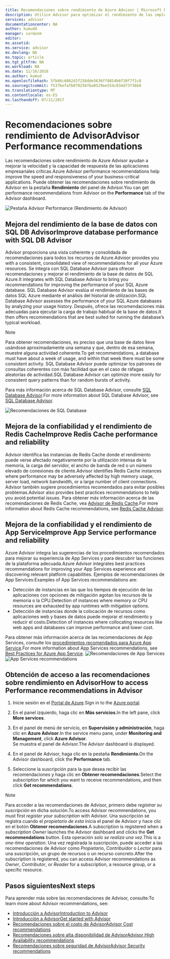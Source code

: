 ```yaml
---
title: Recomendaciones sobre rendimiento de Azure Advisor | Microsoft Docs
description: Utilice Advisor para optimizar el rendimiento de las implementaciones de Azure.
services: advisor
documentationcenter: NA
author: kumudd
manager: carmonm
editor: 
ms.assetid: 
ms.service: advisor
ms.devlang: NA
ms.topic: article
ms.tgt_pltfrm: NA
ms.workload: NA
ms.date: 11/16/2016
ms.author: kumud
ms.openlocfilehash: 5fb86c60b2d1f258dde5636ff8854b6f30f7f1c8
ms.sourcegitcommit: f537befafb079256fba0529ee554c034d73f36b0
ms.translationtype: MT
ms.contentlocale: es-ES
ms.lasthandoff: 07/11/2017
---
```

# <a name="advisor-performance-recommendations"></a><span data-ttu-id="4a5e1-103">Recomendaciones sobre rendimiento de Advisor</span><span class="sxs-lookup"><span data-stu-id="4a5e1-103">Advisor Performance recommendations</span></span>

<span data-ttu-id="4a5e1-104">Las recomendaciones sobre rendimiento de Azure Advisor ayudan a mejorar la velocidad y la capacidad de respuesta de las aplicaciones empresariales críticas.</span><span class="sxs-lookup"><span data-stu-id="4a5e1-104">Azure Advisor performance recommendations help improve the speed and responsiveness of your business-critical applications.</span></span> <span data-ttu-id="4a5e1-105">Puede obtener las recomendaciones sobre rendimiento de Advisor en la pestaña **Rendimiento** del panel de Advisor.</span><span class="sxs-lookup"><span data-stu-id="4a5e1-105">You can get performance recommendations from Advisor on the **Performance** tab of the Advisor dashboard.</span></span>

![Pestaña Advisor Performance (Rendimiento de Advisor)](./media/advisor-performance-recommendations/advisor-performance-tab.png)

## <a name="improve-database-performance-with-sql-db-advisor"></a><span data-ttu-id="4a5e1-107">Mejora del rendimiento de la base de datos con SQL DB Advisor</span><span class="sxs-lookup"><span data-stu-id="4a5e1-107">Improve database performance with SQL DB Advisor</span></span>

<span data-ttu-id="4a5e1-108">Advisor proporciona una vista coherente y consolidada de recomendaciones para todos los recursos de Azure.</span><span class="sxs-lookup"><span data-stu-id="4a5e1-108">Advisor provides you with a consistent, consolidated view of recommendations for all your Azure resources.</span></span> <span data-ttu-id="4a5e1-109">Se integra con SQL Database Advisor para ofrecer recomendaciones y mejorar el rendimiento de la base de datos de SQL Azure.</span><span class="sxs-lookup"><span data-stu-id="4a5e1-109">It integrates with SQL Database Advisor to bring you recommendations for improving the performance of your SQL Azure database.</span></span> <span data-ttu-id="4a5e1-110">SQL Database Advisor evalúa el rendimiento de las bases de datos SQL Azure mediante el análisis del historial de utilización.</span><span class="sxs-lookup"><span data-stu-id="4a5e1-110">SQL Database Advisor assesses the performance of your SQL Azure databases by analyzing your usage history.</span></span> <span data-ttu-id="4a5e1-111">Después, ofrece las recomendaciones más adecuadas para ejecutar la carga de trabajo habitual de la base de datos.</span><span class="sxs-lookup"><span data-stu-id="4a5e1-111">It then offers recommendations that are best suited for running the database’s typical workload.</span></span> 

> [!NOTE]
> <span data-ttu-id="4a5e1-112">Para obtener recomendaciones, es preciso que una base de datos lleve usándose aproximadamente una semana y que, dentro de esa semana, muestre alguna actividad coherente.</span><span class="sxs-lookup"><span data-stu-id="4a5e1-112">To get recommendations, a database must have about a week of usage, and within that week there must be some consistent activity.</span></span> <span data-ttu-id="4a5e1-113">SQL Database Advisor puede optimizar los patrones de consultas coherentes con más facilidad que en el caso de ráfagas aleatorias de actividad.</span><span class="sxs-lookup"><span data-stu-id="4a5e1-113">SQL Database Advisor can optimize more easily for consistent query patterns than for random bursts of activity.</span></span>

<span data-ttu-id="4a5e1-114">Para más información acerca de SQL Database Advisor, consulte [SQL Database Advisor](https://azure.microsoft.com/en-us/documentation/articles/sql-database-advisor/).</span><span class="sxs-lookup"><span data-stu-id="4a5e1-114">For more information about SQL Database Advisor, see [SQL Database Advisor](https://azure.microsoft.com/en-us/documentation/articles/sql-database-advisor/).</span></span>

![Recomendaciones de SQL Database](./media/advisor-performance-recommendations/advisor-performance-sql.png)

## <a name="improve-redis-cache-performance-and-reliability"></a><span data-ttu-id="4a5e1-116">Mejora de la confiabilidad y el rendimiento de Redis Cache</span><span class="sxs-lookup"><span data-stu-id="4a5e1-116">Improve Redis Cache performance and reliability</span></span>

<span data-ttu-id="4a5e1-117">Advisor identifica las instancias de Redis Cache donde el rendimiento puede verse afectado negativamente por la utilización intensa de la memoria, la carga del servidor, el ancho de banda de red o un número elevado de conexiones de cliente.</span><span class="sxs-lookup"><span data-stu-id="4a5e1-117">Advisor identifies Redis Cache instances where performance may be adversely affected by high memory usage, server load, network bandwidth, or a large number of client connections.</span></span> <span data-ttu-id="4a5e1-118">Advisor también sugiere procedimientos recomendados para evitar posibles problemas.</span><span class="sxs-lookup"><span data-stu-id="4a5e1-118">Advisor also provides best practices recommendations to help you avoid potential issues.</span></span> <span data-ttu-id="4a5e1-119">Para obtener más información acerca de las recomendaciones de Redis Cache, vea [Advisor de Redis Cache](https://azure.microsoft.com/en-us/documentation/articles/cache-configure/#redis-cache-advisor).</span><span class="sxs-lookup"><span data-stu-id="4a5e1-119">For more information about Redis Cache recommendations, see [Redis Cache Advisor](https://azure.microsoft.com/en-us/documentation/articles/cache-configure/#redis-cache-advisor).</span></span>


## <a name="improve-app-service-performance-and-reliability"></a><span data-ttu-id="4a5e1-120">Mejora de la confiabilidad y el rendimiento de App Service</span><span class="sxs-lookup"><span data-stu-id="4a5e1-120">Improve App Service performance and reliability</span></span>

<span data-ttu-id="4a5e1-121">Azure Advisor integra las sugerencias de los procedimientos recomendados para mejorar su experiencia de App Services y para descubrir las funciones de la plataforma adecuada.</span><span class="sxs-lookup"><span data-stu-id="4a5e1-121">Azure Advisor integrates best practices recommendations for improving your App Services experience and discovering relevant platform capabilities.</span></span> <span data-ttu-id="4a5e1-122">Ejemplos de recomendaciones de App Services:</span><span class="sxs-lookup"><span data-stu-id="4a5e1-122">Examples of App Services recommendations are:</span></span>
* <span data-ttu-id="4a5e1-123">Detección de instancias en las que los tiempos de ejecución de las aplicaciones con opciones de mitigación agotan los recursos de la memoria o la CPU.</span><span class="sxs-lookup"><span data-stu-id="4a5e1-123">Detection of instances where memory or CPU resources are exhausted by app runtimes with mitigation options.</span></span>
* <span data-ttu-id="4a5e1-124">Detección de instancias donde la colocación de recursos como aplicaciones web y bases de datos puede mejorar el rendimiento y reducir el costo.</span><span class="sxs-lookup"><span data-stu-id="4a5e1-124">Detection of instances where collocating resources like web apps and databases can improve performance and lower cost.</span></span> 

<span data-ttu-id="4a5e1-125">Para obtener más información acerca de las recomendaciones de App Services, consulte los [procedimientos recomendados para Azure App Service](https://azure.microsoft.com/en-us/documentation/articles/app-service-best-practices/).</span><span class="sxs-lookup"><span data-stu-id="4a5e1-125">For more information about App Services recommendations, see [Best Practices for Azure App Service](https://azure.microsoft.com/en-us/documentation/articles/app-service-best-practices/).</span></span>
<span data-ttu-id="4a5e1-126">![Recomendaciones de App Services](./media/advisor-performance-recommendations/advisor-performance-app-service.png)</span><span class="sxs-lookup"><span data-stu-id="4a5e1-126">![App Services recommendations](./media/advisor-performance-recommendations/advisor-performance-app-service.png)</span></span>

## <a name="how-to-access-performance-recommendations-in-advisor"></a><span data-ttu-id="4a5e1-127">Obtención de acceso a las recomendaciones sobre rendimiento en Advisor</span><span class="sxs-lookup"><span data-stu-id="4a5e1-127">How to access Performance recommendations in Advisor</span></span>

1. <span data-ttu-id="4a5e1-128">Inicie sesión en el [Portal de Azure](https://portal.azure.com).</span><span class="sxs-lookup"><span data-stu-id="4a5e1-128">Sign in to the [Azure portal](https://portal.azure.com).</span></span>

2. <span data-ttu-id="4a5e1-129">En el panel izquierdo, haga clic en **Más servicios**.</span><span class="sxs-lookup"><span data-stu-id="4a5e1-129">In the left pane, click **More services**.</span></span>

3. <span data-ttu-id="4a5e1-130">En el panel de menú de servicio, en **Supervisión y administración**, haga clic en **Azure Advisor**.</span><span class="sxs-lookup"><span data-stu-id="4a5e1-130">In the service menu pane, under **Monitoring and Management**, click **Azure Advisor**.</span></span>  
 <span data-ttu-id="4a5e1-131">Se muestra el panel de Advisor.</span><span class="sxs-lookup"><span data-stu-id="4a5e1-131">The Advisor dashboard is displayed.</span></span>

4. <span data-ttu-id="4a5e1-132">En el panel de Advisor, haga clic en la pestaña **Rendimiento**.</span><span class="sxs-lookup"><span data-stu-id="4a5e1-132">On the Advisor dashboard, click the **Performance** tab.</span></span>

5. <span data-ttu-id="4a5e1-133">Seleccione la suscripción para la que desea recibir las recomendaciones y haga clic en **Obtener recomendaciones**.</span><span class="sxs-lookup"><span data-stu-id="4a5e1-133">Select the subscription for which you want to receive recommendations, and then click **Get recommendations**.</span></span>

> [!NOTE]
> <span data-ttu-id="4a5e1-134">Para acceder a las recomendaciones de Advisor, primero debe *registrar su suscripción* en dicha solución.</span><span class="sxs-lookup"><span data-stu-id="4a5e1-134">To access Advisor recommendations, you must first *register your subscription* with Advisor.</span></span> <span data-ttu-id="4a5e1-135">Una suscripción se registra cuando el *propietario de esta* inicia el panel de Advisor y hace clic en el botón **Obtener recomendaciones**.</span><span class="sxs-lookup"><span data-stu-id="4a5e1-135">A subscription is registered when a *subscription Owner* launches the Advisor dashboard and clicks the **Get recommendations** button.</span></span> <span data-ttu-id="4a5e1-136">Esta operación *solo se realiza una vez*.</span><span class="sxs-lookup"><span data-stu-id="4a5e1-136">This is a *one-time operation*.</span></span> <span data-ttu-id="4a5e1-137">Una vez registrada la suscripción, puede acceder a las recomendaciones de Advisor como *Propietario*, *Contribuidor* o *Lector* para una suscripción, un grupo de recursos o un recurso concreto.</span><span class="sxs-lookup"><span data-stu-id="4a5e1-137">After the subscription is registered, you can access Advisor recommendations as *Owner*, *Contributor*, or *Reader* for a subscription, a resource group, or a specific resource.</span></span>

## <a name="next-steps"></a><span data-ttu-id="4a5e1-138">Pasos siguientes</span><span class="sxs-lookup"><span data-stu-id="4a5e1-138">Next steps</span></span>

<span data-ttu-id="4a5e1-139">Para aprender más sobre las recomendaciones de Advisor, consulte:</span><span class="sxs-lookup"><span data-stu-id="4a5e1-139">To learn more about Advisor recommendations, see:</span></span>

* [<span data-ttu-id="4a5e1-140">Introducción a Advisor</span><span class="sxs-lookup"><span data-stu-id="4a5e1-140">Introduction to Advisor</span></span>](advisor-overview.md)
* [<span data-ttu-id="4a5e1-141">Introducción a Advisor</span><span class="sxs-lookup"><span data-stu-id="4a5e1-141">Get started with Advisor</span></span>](advisor-get-started.md)
* [<span data-ttu-id="4a5e1-142">Recomendaciones sobre el costo de Advisor</span><span class="sxs-lookup"><span data-stu-id="4a5e1-142">Advisor Cost recommendations</span></span>](advisor-performance-recommendations.md)
* [<span data-ttu-id="4a5e1-143">Recomendaciones sobre alta disponibilidad de Advisor</span><span class="sxs-lookup"><span data-stu-id="4a5e1-143">Advisor High Availability recommendations</span></span>](advisor-high-availability-recommendations.md)
* [<span data-ttu-id="4a5e1-144">Recomendaciones sobre seguridad de Advisor</span><span class="sxs-lookup"><span data-stu-id="4a5e1-144">Advisor Security recommendations</span></span>](advisor-security-recommendations.md)

